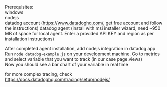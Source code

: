 Prerequisites:  
windows  
nodejs  
datadog account (https://www.datadoghq.com/, get free account and follow the instructions)
datadog agent (install with msi installer wizard, need ~950 MB of space for local agent. Enter a provided API KEY and region as per installation instructions)  

After completed agent installation, add nodejs integration in datadog app  
Run ```node datadog-example.js``` on your development machine.
Go to metrics and select variable that you want to track (in our case page.views)  
Now you should see a bar chart of your variable in real time

for more complex tracing, check https://docs.datadoghq.com/tracing/setup/nodejs/
